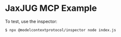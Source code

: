 # JaxJUG MCP Example

To test, use the inspector:

```sh
$ npx @modelcontextprotocol/inspector node index.js
```